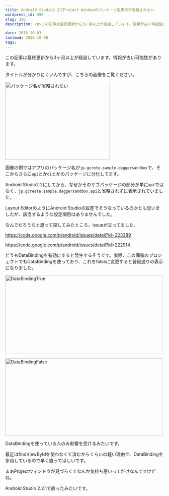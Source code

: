 ```yaml
---
title: Android Studio2.2でProject Windowのパッケージ名表示が省略されない
wordpress_id: 356
slug: 356
description: <p>この記事は最終更新から3ヶ月以上が経過しています。情報が古い可能性があります。タイトルが分かりにくいんですが、こちらの画像をご覧ください。 画像の例ではアプリのパッケージ名がjp.gcrete.sample.dagger [&hellip;]</p>

date: 2016-10-03
lastmod: 2016-10-08
tags: 
---
```


<div id="wppda_alert">この記事は最終更新から3ヶ月以上が経過しています。情報が古い可能性があります。</div><p>タイトルが分かりにくいんですが、こちらの画像をご覧ください。</p>
<p><img src="https://android.gcreate.jp/wp-content/uploads/2016/10/8961b8e31c9b37f4ed932fc143e5f50f.jpg" alt="パッケージ名が省略されない" title="パッケージ名が省略されない.jpg" border="0" width="331" height="247" /></p>
<p>画像の例ではアプリのパッケージ名が<code>jp.gcrete.sample.daggersandbox</code>で、そこからさらに<code>api</code>とか<code>di</code>とかのパッケージに分化してます。</p>
<p>Android Studio2.2にしてから、なぜかそのサブパッケージの部分が単に<code>api</code>ではなく、<code>jp.gcreate.sample.daggersandbox.api</code>と省略されずに表示されていました。</p>
<p>Layout EditorのようにAndroid Studioの設定でそうなっているのかとも思いましたが、該当するような設定項目はありませんでした。</p>
<p>なんでだろうなと思って探してみたところ、issueが立ってました。</p>
<p><a href="https://code.google.com/p/android/issues/detail?id=223389">https://code.google.com/p/android/issues/detail?id=223389</a></p>
<p><a href="https://code.google.com/p/android/issues/detail?id=222914">https://code.google.com/p/android/issues/detail?id=222914</a></p>
<p>どうもDataBindingを有効にすると発生するそうです。実際、この画像のプロジェクトでもDataBindingを使っており、これをfalseに変更すると普段通りの表示になりました。</p>
<p><img src="https://android.gcreate.jp/wp-content/uploads/2016/10/DataBindingTrue.jpg" alt="DataBindingTrue" title="DataBindingTrue.jpg" border="0" width="500" height="250" /></p>
<p><img src="https://android.gcreate.jp/wp-content/uploads/2016/10/DataBindingFalse.jpg" alt="DataBindingFalse" title="DataBindingFalse.jpg" border="0" width="500" height="245" /></p>
<p>DataBindingを使っている人のみ影響を受けるみたいです。</p>
<p>最近はfindViewByIdを使わなくて済むからくらいの軽い理由で、DataBindingを多用しているので早く直ってほしいです。</p>
<p>まあProjectウィンドウが見づらくてなんか気持ち悪いってだけなんですけどね。</p>
<p>Android Studio 2.2.1で直ったみたいです。</p>

  